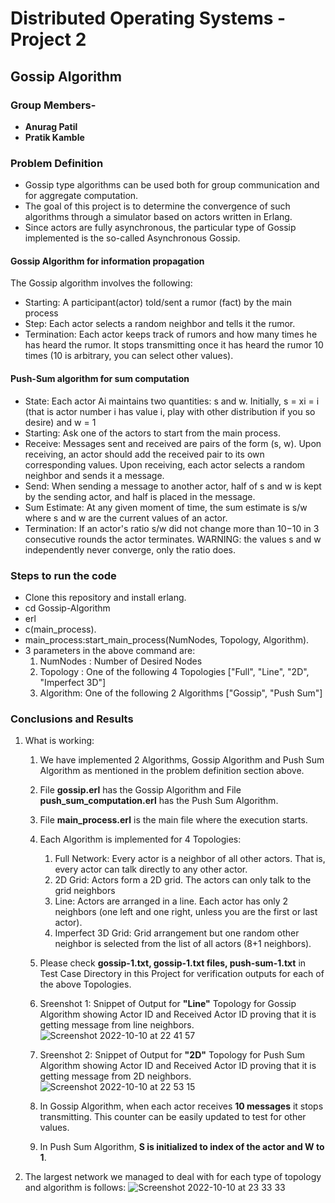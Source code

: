 # **Distributed Operating Systems - Project 2**

## Gossip Algorithm

### **Group Members-**
* **Anurag Patil**
* **Pratik Kamble**

### Problem Definition
* Gossip type algorithms can be used both for group communication and for aggregate computation. 
* The goal of this project is to determine the convergence of such algorithms through a simulator based on actors written in Erlang. 
* Since actors are fully asynchronous, the particular type of Gossip implemented is the so-called Asynchronous Gossip.

#### Gossip Algorithm for information propagation 
The Gossip algorithm involves the following:
* Starting: A participant(actor) told/sent a rumor (fact) by the main process
* Step: Each actor selects a random neighbor and tells it the rumor.
* Termination: Each actor keeps track of rumors and how many times he has heard the rumor. It stops transmitting once it has heard the rumor 10 times (10 is arbitrary, you can select other values).

#### Push-Sum algorithm for sum computation
* State: Each actor Ai maintains two quantities: s and w. Initially, s  = xi = i (that is actor number i has value i, play with other distribution if you so desire) and w = 1
* Starting: Ask one of the actors to start from the main process.
* Receive: Messages sent and received are pairs of the form (s, w). Upon receiving, an actor should add the received pair to its own corresponding values. Upon receiving, each actor selects a random neighbor and sends it a message.
* Send: When sending a message to another actor, half of s and w is kept by the sending actor, and half is placed in the message.
* Sum Estimate: At any given moment of time, the sum estimate is s/w where s and w are the current values of an actor.
* Termination: If an actor's ratio s/w did not change more than 10−10 in 3 consecutive rounds the actor terminates. WARNING: the values s and w independently never converge, only the ratio does.

### Steps to run the code
* Clone this repository and install erlang.
* cd Gossip-Algorithm
* erl
* c(main_process).
* main_process:start_main_process(NumNodes, Topology, Algorithm).
* 3 parameters in the above command are:
  1. NumNodes : Number of Desired Nodes 
  2. Topology : One of the following 4 Topologies ["Full", "Line", "2D", "Imperfect 3D"]
  3. Algorithm: One of the following 2 Algorithms ["Gossip", "Push Sum"]


### Conclusions and Results

1. What is working:
    1. We have implemented 2 Algorithms, Gossip Algorithm and Push Sum Algorithm as mentioned in the problem definition section above.
    2. File **gossip.erl** has the Gossip Algorithm and File **push_sum_computation.erl** has the Push Sum Algorithm.
    3. File **main_process.erl** is the main file where the execution starts.
    4. Each Algorithm is implemented for 4 Topologies: 
       1. Full Network: Every actor is a neighbor of all other actors. That is, every actor can talk directly to any other actor.
       2. 2D Grid: Actors form a 2D grid. The actors can only talk to the grid neighbors
       3. Line: Actors are arranged in a line. Each actor has only 2 neighbors (one left and one right, unless you are the first or last actor).
       4. Imperfect 3D Grid: Grid arrangement but one random other neighbor is selected from the list of all actors (8+1 neighbors).
    5. Please check **gossip-1.txt, gossip-1.txt files, push-sum-1.txt** in Test Case Directory in this Project for verification outputs for each of the above Topologies.
    6. Sreenshot 1: Snippet of Output for **"Line"** Topology for Gossip Algorithm showing Actor ID and Received Actor ID proving that it is getting message from line neighbors.
    ![Screenshot 2022-10-10 at 22 41 57](https://user-images.githubusercontent.com/54627841/194988020-50920fd3-6e46-437f-b35c-384e8f8b1c3e.png)

    7. Sreenshot 2: Snippet of Output for **"2D"** Topology for Push Sum Algorithm showing Actor ID and Received Actor ID proving that it is getting message from 2D neighbors.
   ![Screenshot 2022-10-10 at 22 53 15](https://user-images.githubusercontent.com/54627841/194988042-fc11b44a-2d67-4eb1-b8bc-e70b23eb23f2.png)

    8. In Gossip Algorithm, when each actor receives **10 messages** it stops transmitting. This counter can be easily updated to test for other values.
    9. In Push Sum Algorithm, **S is initialized to index of the actor and W to 1**.


2. The largest network we managed to deal with for each type of topology and algorithm is follows: 
  ![Screenshot 2022-10-10 at 23 33 33](https://user-images.githubusercontent.com/54627841/194991180-fe75cdf0-9e16-4b78-b489-5ad21d7afda7.png)



